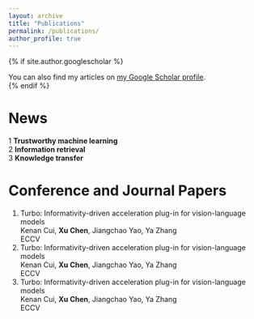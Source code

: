 ```yaml
---
layout: archive
title: "Publications"
permalink: /publications/
author_profile: true
---
```


{% if site.author.googlescholar %}
  <div class="wordwrap">You can also find my articles on <a href="{{site.author.googlescholar}}">my Google Scholar profile</a>.</div>
{% endif %}


News
======
1 **Trustworthy machine learning**  
2 **Information retrieval**  
3 **Knowledge transfer**  

Conference and Journal Papers
======
1. Turbo: Informativity-driven acceleration plug-in for vision-language models    
   Kenan Cui, **Xu Chen**, Jiangchao Yao, Ya Zhang     
   ECCV    
3. Turbo: Informativity-driven acceleration plug-in for vision-language models    
   Kenan Cui, **Xu Chen**, Jiangchao Yao, Ya Zhang     
   ECCV      
4. Turbo: Informativity-driven acceleration plug-in for vision-language models     
   Kenan Cui, **Xu Chen**, Jiangchao Yao, Ya Zhang     
   ECCV     


